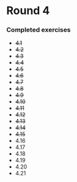 # Round 4

### Completed exercises


* ~~4.1~~
* ~~4.2~~
* ~~4.3~~
* ~~4.4~~
* ~~4.5~~
* ~~4.6~~
* ~~4.7~~
* ~~4.8~~
* ~~4.9~~
* ~~4.10~~
* ~~4.11~~
* ~~4.12~~
* ~~4.13~~
* ~~4.14~~
* ~~4.15~~
* 4.16
* 4.17
* 4.18
* 4.19
* 4.20
* 4.21
